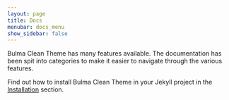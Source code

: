```yaml
---
layout: page
title: Docs
menubar: docs_menu
show_sidebar: false
---
```


Bulma Clean Theme has many features available. The documentation has been spit into categories to make it easier to navigate through the various features.

Find out how to install Bulma Clean Theme in your Jekyll project in the [Installation](/bulma-clean-theme/docs/getting-started/installation/) section.
